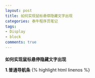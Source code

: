 ```yaml
---
layout: post
title: 如何实现鼠标悬停隐藏文字出现
categories: 泰牛程序员笔记
tags: 
- Display
- block
comments: true
---
```



#### 如何实现鼠标悬停隐藏文字出现
**1.普通导航条**
{% highlight html linenos %}
<!DOCTYPE html>
<html>
<head>
	<meta charset="UTF-8" />
	<title>鼠标移动到图片文字显示</title>
	<style type="text/css">
	* {margin:0px; padding:0px;}
		
		/***
			设置li为相对定位		
		*/
		.content ul li {
			 float:left;
			 list-style:none;
			 position:relative;
		}
		/***
			设置隐藏文本为绝对定位
			并且把文本隐藏起来	
		*/
		.content li span{
			position:absolute;
			left:0px;
			bottom:2px;
			background:red;
			display:none;
			width:151px;

		}
		/***
			当鼠标移动到图片上，显示隐藏的文本
		*/
		ul li:hover span{
			display:block;
		}
	</style>
</head>
<body>
		<div class="content">
			<ul>
				<li>
					<a href="#"><img src="images/chanpin_img.jpg"></a>
					<span>PHP工程师</span>
				</li>
			</ul>
		</div>
</body>
</html>
{% endhighlight %}

#####效果图如下



![悬停显示](https://github.com/adam-p/markdown-here/raw/master/src/common/images/icon48.png "悬停显示")